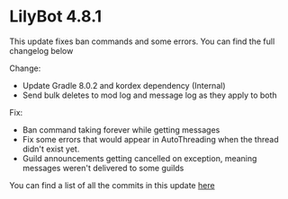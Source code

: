 # LilyBot 4.8.1

This update fixes ban commands and some errors.
You can find the full changelog below

Change:
* Update Gradle 8.0.2 and kordex dependency (Internal)
* Send bulk deletes to mod log and message log as they apply to both

Fix:
* Ban command taking forever while getting messages
* Fix some errors that would appear in AutoThreading when the thread didn't exist yet.
* Guild announcements getting cancelled on exception, meaning messages weren't delivered to some guilds

You can find a list of all the commits in this update [here](https://github.com/hyacinthbots/LilyBot/compare/v4.8.0...v4.8.1)

